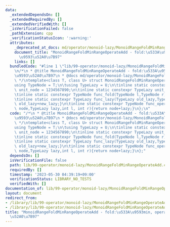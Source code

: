 ```yaml
---
data:
  _extendedDependsOn: []
  _extendedRequiredBy: []
  _extendedVerifiedWith: []
  _isVerificationFailed: false
  _pathExtension: cpp
  _verificationStatusIcon: ':warning:'
  attributes:
    _deprecated_at_docs: md/operator/monoid-lazy/MonoidRangeFoldMinRangeOperateAdd.md
    document_title: "MonoidRangeFoldMinRangeOperateAdd - fold:\u533A\u9593min, operate:\u533A\
      \u9593\u52A0\u7B97"
    links: []
  bundledCode: "#line 1 \"lib/99-operator/monoid-lazy/MonoidRangeFoldMinRangeOperateAdd.cpp\"\
    \n/*\n * @title MonoidRangeFoldMinRangeOperateAdd - fold:\u533A\u9593min, operate:\u533A\
    \u9593\u52A0\u7B97\n * @docs md/operator/monoid-lazy/MonoidRangeFoldMinRangeOperateAdd.md\n\
    \ */\ntemplate<class T, class U> struct MonoidRangeFoldMinRangeOperateAdd {\n\t\
    using TypeNode = T;\n\tusing TypeLazy = U;\n\tinline static constexpr TypeNode\
    \ unit_node = 1234567890;\n\tinline static constexpr TypeLazy unit_lazy = 0;\n\
    \tinline static constexpr TypeNode func_fold(TypeNode l,TypeNode r){return min(l,r);}\n\
    \tinline static constexpr TypeLazy func_lazy(TypeLazy old_lazy,TypeLazy new_lazy){return\
    \ old_lazy+new_lazy;}\n\tinline static constexpr TypeNode func_operate(TypeNode\
    \ node,TypeLazy lazy,int l, int r){return node+lazy;}\n};\n"
  code: "/*\n * @title MonoidRangeFoldMinRangeOperateAdd - fold:\u533A\u9593min, operate:\u533A\
    \u9593\u52A0\u7B97\n * @docs md/operator/monoid-lazy/MonoidRangeFoldMinRangeOperateAdd.md\n\
    \ */\ntemplate<class T, class U> struct MonoidRangeFoldMinRangeOperateAdd {\n\t\
    using TypeNode = T;\n\tusing TypeLazy = U;\n\tinline static constexpr TypeNode\
    \ unit_node = 1234567890;\n\tinline static constexpr TypeLazy unit_lazy = 0;\n\
    \tinline static constexpr TypeNode func_fold(TypeNode l,TypeNode r){return min(l,r);}\n\
    \tinline static constexpr TypeLazy func_lazy(TypeLazy old_lazy,TypeLazy new_lazy){return\
    \ old_lazy+new_lazy;}\n\tinline static constexpr TypeNode func_operate(TypeNode\
    \ node,TypeLazy lazy,int l, int r){return node+lazy;}\n};"
  dependsOn: []
  isVerificationFile: false
  path: lib/99-operator/monoid-lazy/MonoidRangeFoldMinRangeOperateAdd.cpp
  requiredBy: []
  timestamp: '2023-05-30 04:39:19+09:00'
  verificationStatus: LIBRARY_NO_TESTS
  verifiedWith: []
documentation_of: lib/99-operator/monoid-lazy/MonoidRangeFoldMinRangeOperateAdd.cpp
layout: document
redirect_from:
- /library/lib/99-operator/monoid-lazy/MonoidRangeFoldMinRangeOperateAdd.cpp
- /library/lib/99-operator/monoid-lazy/MonoidRangeFoldMinRangeOperateAdd.cpp.html
title: "MonoidRangeFoldMinRangeOperateAdd - fold:\u533A\u9593min, operate:\u533A\u9593\
  \u52A0\u7B97"
---
```

